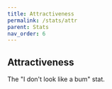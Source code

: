 ```yaml
---
title: Attractiveness
permalink: /stats/attr
parent: Stats
nav_order: 6
---
```


## Attractiveness

The "I don't look like a bum" stat.
